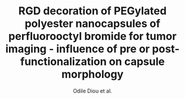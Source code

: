 ---
cat: ciel
subcat: midas
bestof: false
author: Odile Diou et al.
title: RGD decoration of PEGylated polyester nanocapsules of perfluorooctyl bromide for tumor imaging - influence of pre or post-functionalization on capsule morphology
journal: European Journal of Pharmaceutics and Biopharmaceutics - Official Journal of Arbeitsgemeinschaft Fur Pharmazeutische Verfahrenstechnik e.V
year: 2014
type: article
doi: 10.1016/j.ejpb.2013.12.003
---